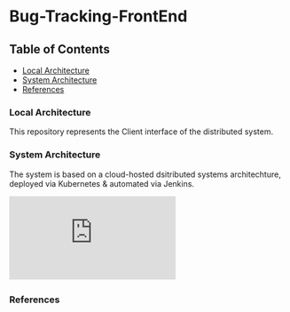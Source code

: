 # Bug-Tracking-FrontEnd

## Table of Contents
- [Local Architecture](#Local-Architecture)
- [System Architecture](#System-Architecture)
- [References](#References)


### Local Architecture

This repository represents the Client interface of the distributed system.


### System Architecture

The system is based on a cloud-hosted dsitributed systems architechture, deployed via Kubernetes & automated via Jenkins. 

![](https://github.com/alexandreLamarre/Bug-Tracking-FrontEnd/blob/main/bug_tracking_architechture.pdf)





### References
